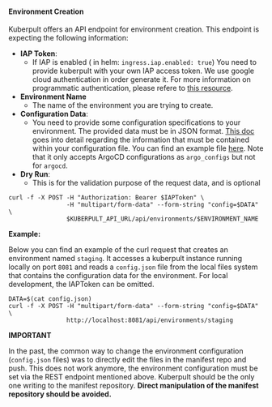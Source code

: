 #### Environment Creation

Kuberpult offers an API endpoint for environment creation. This endpoint is expecting the following information:
* **IAP Token**:
  * If IAP is enabled ( in helm: `ingress.iap.enabled: true`) You need to provide kuberpult with your own IAP access token. We use google cloud authentication in order generate it. For more information on programmatic authentication, please refere to [this resource](https://cloud.google.com/iap/docs/authentication-howto).
* **Environment Name**
  * The name of the environment you are trying to create.
* **Configuration Data**:
  * You need to provide some configuration specifications to your environment. The provided data must be in JSON format. [This doc](../users/3_environment.md) goes into detail regarding the information that must be contained within your configuration file. You can find an example file [here](../infrastructure/scripts/create-testdata/testdata_template/environments/staging/config.json). Note that it only accepts ArgoCD configurations as `argo_configs` but not for `argocd`.
* **Dry Run**:
  * This is for the validation purpose of the request data, and is optional

```shell
curl -f -X POST -H "Authorization: Bearer $IAPToken" \
                -H "multipart/form-data" --form-string "config=$DATA" \
                $KUBERPULT_API_URL/api/environments/$ENVIRONMENT_NAME
```

**Example:**

Below you can find an example of the curl request that creates an environment named `staging`. It accesses a kuberpult instance running locally on port `8081` and reads a `config.json` file from the local files system that contains the configuration data for the environment.
For local development, the IAPToken can be omitted.

```shell
DATA=$(cat config.json)
curl -f -X POST -H "multipart/form-data" --form-string "config=$DATA" \
                http://localhost:8081/api/environments/staging
```

**IMPORTANT**

In the past, the common way to change the environment configuration (`config.json` files) was to directly edit the files in the manifest repo and push.
This does not work anymore, the environment configuration must be set via the REST endpoint mentioned above.
Kuberpult should be the only one writing to the manifest repository. **Direct manipulation of the manifest repository should be avoided.**